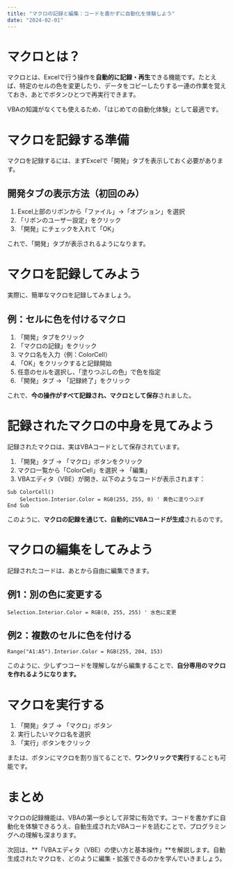 ```yaml
---
title: "マクロの記録と編集：コードを書かずに自動化を体験しよう"
date: "2024-02-01"
---
```



# マクロとは？

マクロとは、Excelで行う操作を**自動的に記録・再生**できる機能です。たとえば、特定のセルの色を変更したり、データをコピーしたりする一連の作業を覚えておき、あとでボタンひとつで再実行できます。

VBAの知識がなくても使えるため、「はじめての自動化体験」として最適です。

# マクロを記録する準備

マクロを記録するには、まずExcelで「開発」タブを表示しておく必要があります。

## 開発タブの表示方法（初回のみ）

1. Excel上部のリボンから「ファイル」→「オプション」を選択
2. 「リボンのユーザー設定」をクリック
3. 「開発」にチェックを入れて「OK」

これで、「開発」タブが表示されるようになります。

# マクロを記録してみよう

実際に、簡単なマクロを記録してみましょう。

## 例：セルに色を付けるマクロ

1. 「開発」タブをクリック
2. 「マクロの記録」をクリック
3. マクロ名を入力（例：ColorCell）
4. 「OK」をクリックすると記録開始
5. 任意のセルを選択し、「塗りつぶしの色」で色を指定
6. 「開発」タブ → 「記録終了」をクリック

これで、**今の操作がすべて記録され、マクロとして保存**されました。

# 記録されたマクロの中身を見てみよう

記録されたマクロは、実はVBAコードとして保存されています。

1. 「開発」タブ → 「マクロ」ボタンをクリック
2. マクロ一覧から「ColorCell」を選択 → 「編集」
3. VBAエディタ（VBE）が開き、以下のようなコードが表示されます：

```vba
Sub ColorCell()
    Selection.Interior.Color = RGB(255, 255, 0) ' 黄色に塗りつぶす
End Sub
```

このように、**マクロの記録を通じて、自動的にVBAコードが生成**されるのです。

# マクロの編集をしてみよう

記録されたコードは、あとから自由に編集できます。

## 例1：別の色に変更する

```vba
Selection.Interior.Color = RGB(0, 255, 255) ' 水色に変更
```

## 例2：複数のセルに色を付ける

```vba
Range("A1:A5").Interior.Color = RGB(255, 204, 153)
```

このように、少しずつコードを理解しながら編集することで、**自分専用のマクロを作れるようになります。**

# マクロを実行する

1. 「開発」タブ → 「マクロ」ボタン
2. 実行したいマクロ名を選択
3. 「実行」ボタンをクリック

または、ボタンにマクロを割り当てることで、**ワンクリックで実行**することも可能です。

# まとめ

マクロの記録機能は、VBAの第一歩として非常に有効です。コードを書かずに自動化を体験できるうえ、自動生成されたVBAコードを読むことで、プログラミングへの理解も深まります。

次回は、\*\*「VBAエディタ（VBE）の使い方と基本操作」\*\*を解説します。自動生成されたマクロを、どのように編集・拡張できるのかを学んでいきましょう。
